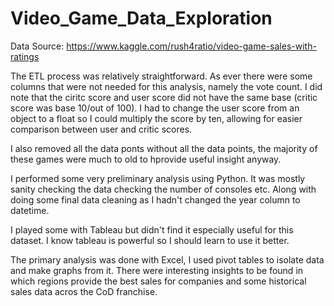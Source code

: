 # Video_Game_Data_Exploration
Data Source: https://www.kaggle.com/rush4ratio/video-game-sales-with-ratings

The ETL process was relatively straightforward. As ever there were some columns that were not needed for this analysis, namely the vote count.
I did note that the ciritc score and user score did not have the same base (critic score was base 10/out of 100). 
I had to change the user score from an object to a float so I could multiply the score by ten, allowing for easier comparison between user and critic scores. 

I also removed all the data ponts without all the data points, the majority of these games were much to old to hprovide useful insight anyway. 

I performed some very preliminary analysis using Python. It was mostly sanity checking the data checking the number of consoles etc. Along with doing some final data cleaning as I hadn't changed the year column to datetime.

I played some with Tableau but didn't find it especially useful for this dataset. I know tableau is powerful so I should learn to use it better.

The primary analysis was done with Excel, I used pivot tables to isolate data and make graphs from it. There were interesting insights to be found in which regions provide the best sales for companies and some historical sales data acros the CoD franchise.
